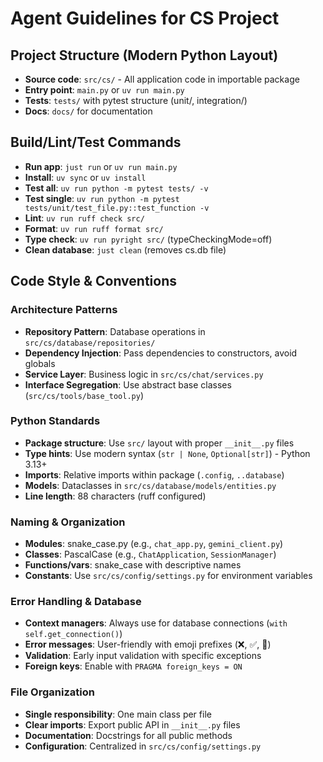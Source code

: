 # Agent Guidelines for CS Project

## Project Structure (Modern Python Layout)
- **Source code**: `src/cs/` - All application code in importable package
- **Entry point**: `main.py` or `uv run main.py`
- **Tests**: `tests/` with pytest structure (unit/, integration/)
- **Docs**: `docs/` for documentation

## Build/Lint/Test Commands
- **Run app**: `just run` or `uv run main.py`
- **Install**: `uv sync` or `uv install`
- **Test all**: `uv run python -m pytest tests/ -v`
- **Test single**: `uv run python -m pytest tests/unit/test_file.py::test_function -v`
- **Lint**: `uv run ruff check src/`
- **Format**: `uv run ruff format src/`
- **Type check**: `uv run pyright src/` (typeCheckingMode=off)
- **Clean database**: `just clean` (removes cs.db file)

## Code Style & Conventions

### Architecture Patterns
- **Repository Pattern**: Database operations in `src/cs/database/repositories/`
- **Dependency Injection**: Pass dependencies to constructors, avoid globals
- **Service Layer**: Business logic in `src/cs/chat/services.py`
- **Interface Segregation**: Use abstract base classes (`src/cs/tools/base_tool.py`)

### Python Standards
- **Package structure**: Use `src/` layout with proper `__init__.py` files
- **Type hints**: Use modern syntax (`str | None`, `Optional[str]`) - Python 3.13+
- **Imports**: Relative imports within package (`.config`, `..database`)
- **Models**: Dataclasses in `src/cs/database/models/entities.py`
- **Line length**: 88 characters (ruff configured)

### Naming & Organization
- **Modules**: snake_case.py (e.g., `chat_app.py`, `gemini_client.py`)
- **Classes**: PascalCase (e.g., `ChatApplication`, `SessionManager`)
- **Functions/vars**: snake_case with descriptive names
- **Constants**: Use `src/cs/config/settings.py` for environment variables

### Error Handling & Database
- **Context managers**: Always use for database connections (`with self.get_connection()`)
- **Error messages**: User-friendly with emoji prefixes (❌, ✅, 🚀)
- **Validation**: Early input validation with specific exceptions
- **Foreign keys**: Enable with `PRAGMA foreign_keys = ON`

### File Organization
- **Single responsibility**: One main class per file
- **Clear imports**: Export public API in `__init__.py` files
- **Documentation**: Docstrings for all public methods
- **Configuration**: Centralized in `src/cs/config/settings.py`